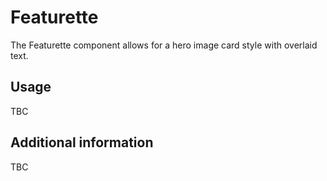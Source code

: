 # Featurette

The Featurette component allows for a hero image card style with overlaid text.

## Usage

TBC

## Additional information

TBC
